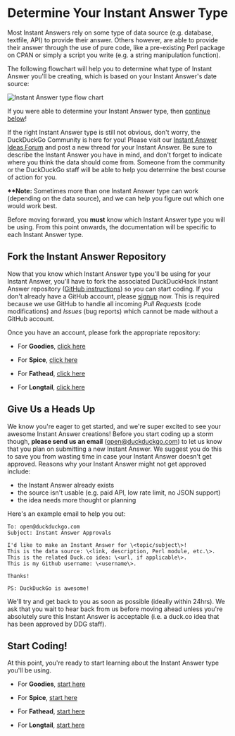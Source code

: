 # Determine Your Instant Answer Type

Most Instant Answers rely on some type of data source (e.g. database, textfile, API) to provide their answer. Others however, are able to provide their answer through the use of pure code, like a pre-existing Perl package on CPAN or simply a script you write (e.g. a string manipulation function).

The following flowchart will help you to determine what type of Instant Answer you'll be creating, which is based on your Instant Answer's date source:

![Instant Answer type flow chart](https://raw.github.com/duckduckgo/duckduckgo-documentation/master/duckduckhack/assets/instant_answer_flowchart.png)

<!-- /summary -->

If you were able to determine your Instant Answer type, then [continue below](#fork-the-instant-answer-repository)!

If the right Instant Answer type is still not obvious, don't worry, the DuckDuckGo Community is here for you! Please visit our [Instant Answer Ideas Forum](https://dukgo.com/ideas) and post a new thread for your Instant Answer. Be sure to describe the Instant Answer you have in mind, and don't forget to indicate where you think the data should come from. Someone from the community or the DuckDuckGo staff will be able to help you determine the best course of action for you.

**\*\*Note:** Sometimes more than one Instant Answer type can work (depending on the data source), and we can help you figure out which one would work best.

Before moving forward, you **must** know which Instant Answer type you will be using. From this point onwards, the documentation will be specific to each Instant Answer type.

## Fork the Instant Answer Repository

Now that you know which Instant Answer type you'll be using for your Instant Answer, you'll have to fork the associated DuckDuckHack Instant Answer repository ([GitHub instructions](http://help.github.com/fork-a-repo/)) so you can start coding. If you don't already have a GitHub account, please [signup](https://github.com/signup/free) now. This is required because we use GitHub to handle all incoming *Pull Requests* (code modifications) and *Issues* (bug reports) which cannot be made without a GitHub account.

Once you have an account, please fork the appropriate repository:

- For **Goodies**, [click here](https://github.com/duckduckgo/zeroclickinfo-goodies/fork)

- For **Spice**, [click here](https://github.com/duckduckgo/zeroclickinfo-spice/fork)

- For **Fathead**, [click here](https://github.com/duckduckgo/zeroclickinfo-fathead/fork)

- For **Longtail**, [click here](https://github.com/duckduckgo/zeroclickinfo-longtail/fork)

## Give Us a Heads Up

We know you're eager to get started, and we're super excited to see your awesome Instant Answer creations! Before you start coding up a storm though, **please send us an email** (open@duckduckgo.com) to let us know that you plan on submitting a new Instant Answer. We suggest you do this to save you from wasting time in case your Instant Answer doesn't get approved. Reasons why your Instant Answer might not get approved include:

 - the Instant Answer already exists
 - the source isn't usable (e.g. paid API, low rate limit, no JSON support)
 - the idea needs more thought or planning

Here's an example email to help you out:

```text
To: open@duckduckgo.com
Subject: Instant Answer Approvals

I'd like to make an Instant Answer for \<topic/subject\>!
This is the data source: \<link, description, Perl module, etc.\>.
This is the related Duck.co idea: \<url, if applicable\>.
This is my Github username: \<username\>.

Thanks!

PS: DuckDuckGo is awesome!
```

We'll try and get back to you as soon as possible (ideally within 24hrs). We ask that you wait to hear back from us before moving ahead unless you're absolutely sure this Instant Answer is acceptable (i.e. a duck.co idea that has been approved by DDG staff).

## Start Coding!

At this point, you're ready to start learning about the Instant Answer type you'll be using.

- For **Goodies**, [start here](https://github.com/duckduckgo/duckduckgo-documentation/blob/master/duckduckhack/goodie/goodie_overview.md)

- For **Spice**, [start here](https://github.com/duckduckgo/duckduckgo-documentation/blob/master/duckduckhack/spice/spice_overview.md)

- For **Fathead**, [start here](https://github.com/duckduckgo/duckduckgo-documentation/blob/master/duckduckhack/fathead/fathead_overview.md)

- For **Longtail**, [start here](https://github.com/duckduckgo/duckduckgo-documentation/blob/master/duckduckhack/longtail/longtail_overview.md)
